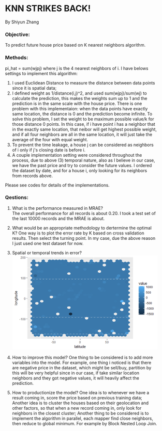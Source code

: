 # KNN STRIKES BACK!
By Shiyun Zhang

### Objective:
To predict future house price based on K nearest neighbors algorithm.

### Methods:
pi_hat = sum(wjpj) where j is the 4 nearest neighbors of i. I have belows settings to implement this algorithm:
1. I used Euclidean Distance to measure the distance between data points since it is spatial data;
2. I defined weight as 1/distance(i,j)^2, and used sum(wjpj)/sum(wj) to calculate the prediction, this makes the weights sum up to 1 and the prediction is in the same scale with the house price. There is one problem with this implementaion: when the data points have exactly same location, the distance is 0 and the prediction become infinite. To solve this problem, I set the weight to be maximum possible value/k for those distance 0 points. In this case, if i have point i has a neighbor that in the exactly same location, that neibor will get highest possible weight, and if all four neighbors are all in the same location, it will just take the average of the four with equal weight. 
3. To prevent the time leakage, a house j can be considered as neighbors of i only if j's closing date is before i.
4. A couple implementation setting were considered throughout the process, due to above (3) temporal nature, also as I believe in our case, we have the past price and try to consider the future values. I ordered the dataset by date, and for a house i, only looking for its neighbors from records above.

Please see codes for details of the implementations.

### Qestions:
1. What is the performance measured in MRAE?  
The overall performance for all records is about 0.20. I took a test set of the last 10000 records and the MRAE is about.

2. What would be an appropriate methodology to dertermine the optimal K?
One way is to plot the error rate by K based on cross validation results. Then select the turning point. In my case, due the above reason I just used one test dataset for now.

3. Spatial or temporal trends in error?
![Spatial vs Error](https://github.com/blueanglezsy/ML-Case/blob/master/spatial.png)

4. How to improve this model?
One thing to be considered is to add more variables into the model. For example, one thing i noticed is that there are negative price in the dataset, which might be sell/buy, partition by this will be very helpful since in our case, if take similar location neighbors and they got negative values, it will heavily affect the prediction.

5. How to productionize the model?
One idea is to whenever we have a result coming in, score the price based on previous training data;
Another idea is to cluster the houses based on their geolocation and other factors, so that when a new record coming in, only look for neighbors in the closest cluster;
Another thing to be considered is to implement the algorithm in parallel, each mapper find close neighbors, then reduce to global minimum. For example by Block Nested Loop Join.



